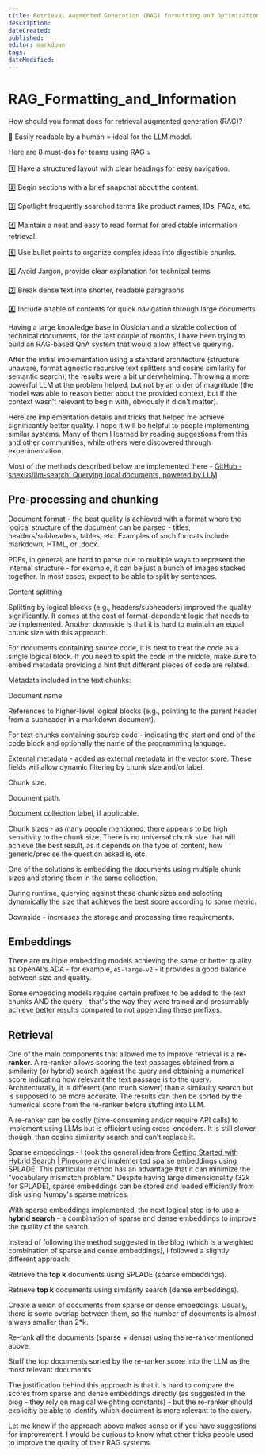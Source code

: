 ```yaml
---
title: Retrieval Augmented Generation (RAG) formatting and Optimization
description: 
dateCreated: 
published: 
editor: markdown
tags: 
dateModified: 
---
```

# RAG_Formatting_and_Information
How should you format docs for retrieval augmented generation (RAG)?

🔋 Easily readable by a human = ideal for the LLM model.

Here are 8 must-dos for teams using RAG ⤵️

1️⃣ Have a structured layout with clear headings for easy navigation.

2️⃣ Begin sections with a brief snapchat about the content.

3️⃣ Spotlight frequently searched terms like product names, IDs, FAQs, etc.

4️⃣ Maintain a neat and easy to read format for predictable information retrieval.

5️⃣ Use bullet points to organize complex ideas into digestible chunks.

6️⃣ Avoid Jargon, provide clear explanation for technical terms

7️⃣ Break dense text into shorter, readable paragraphs

8️⃣ Include a table of contents for quick navigation through large documents



Having a large knowledge base in Obsidian and a sizable collection of technical documents, for the last couple of months, I have been trying to build an RAG-based QnA system that would allow effective querying.

After the initial implementation using a standard architecture (structure unaware, format agnostic recursive text splitters and cosine similarity for semantic search), the results were a bit underwhelming. Throwing a more powerful LLM at the problem helped, but not by an order of magnitude (the model was able to reason better about the provided context, but if the context wasn't relevant to begin with, obviously it didn't matter).

Here are implementation details and tricks that helped me achieve significantly better quality. I hope it will be helpful to people implementing similar systems. Many of them I learned by reading suggestions from this and other communities, while others were discovered through experimentation.

Most of the methods described below are implemented ihere - [GitHub - snexus/llm-search: Querying local documents, powered by LLM](https://github.com/snexus/llm-search/tree/main).

## Pre-processing and chunking

Document format - the best quality is achieved with a format where the logical structure of the document can be parsed - titles, headers/subheaders, tables, etc. Examples of such formats include markdown, HTML, or .docx.

PDFs, in general, are hard to parse due to multiple ways to represent the internal structure - for example, it can be just a bunch of images stacked together. In most cases, expect to be able to split by sentences.

Content splitting:

Splitting by logical blocks (e.g., headers/subheaders) improved the quality significantly. It comes at the cost of format-dependent logic that needs to be implemented. Another downside is that it is hard to maintain an equal chunk size with this approach.

For documents containing source code, it is best to treat the code as a single logical block. If you need to split the code in the middle, make sure to embed metadata providing a hint that different pieces of code are related.

Metadata included in the text chunks:

Document name.

References to higher-level logical blocks (e.g., pointing to the parent header from a subheader in a markdown document).

For text chunks containing source code - indicating the start and end of the code block and optionally the name of the programming language.

External metadata - added as external metadata in the vector store. These fields will allow dynamic filtering by chunk size and/or label.

Chunk size.

Document path.

Document collection label, if applicable.

Chunk sizes - as many people mentioned, there appears to be high sensitivity to the chunk size. There is no universal chunk size that will achieve the best result, as it depends on the type of content, how generic/precise the question asked is, etc.

One of the solutions is embedding the documents using multiple chunk sizes and storing them in the same collection.

During runtime, querying against these chunk sizes and selecting dynamically the size that achieves the best score according to some metric.

Downside - increases the storage and processing time requirements.

## Embeddings

There are multiple embedding models achieving the same or better quality as OpenAI's ADA - for example, `e5-large-v2` - it provides a good balance between size and quality.

Some embedding models require certain prefixes to be added to the text chunks AND the query - that's the way they were trained and presumably achieve better results compared to not appending these prefixes.

## Retrieval

One of the main components that allowed me to improve retrieval is a **re-ranker**. A re-ranker allows scoring the text passages obtained from a similarity (or hybrid) search against the query and obtaining a numerical score indicating how relevant the text passage is to the query. Architecturally, it is different (and much slower) than a similarity search but is supposed to be more accurate. The results can then be sorted by the numerical score from the re-ranker before stuffing into LLM.

A re-ranker can be costly (time-consuming and/or require API calls) to implement using LLMs but is efficient using cross-encoders. It is still slower, though, than cosine similarity search and can't replace it.

Sparse embeddings - I took the general idea from [Getting Started with Hybrid Search | Pinecone](https://www.pinecone.io/learn/hybrid-search-intro/) and implemented sparse embeddings using SPLADE. This particular method has an advantage that it can minimize the "vocabulary mismatch problem." Despite having large dimensionality (32k for SPLADE), sparse embeddings can be stored and loaded efficiently from disk using Numpy's sparse matrices.

With sparse embeddings implemented, the next logical step is to use a **hybrid search** - a combination of sparse and dense embeddings to improve the quality of the search.

Instead of following the method suggested in the blog (which is a weighted combination of sparse and dense embeddings), I followed a slightly different approach:

Retrieve the **top k** documents using SPLADE (sparse embeddings).

Retrieve **top k** documents using similarity search (dense embeddings).

Create a union of documents from sparse or dense embeddings. Usually, there is some overlap between them, so the number of documents is almost always smaller than 2*k.

Re-rank all the documents (sparse + dense) using the re-ranker mentioned above.

Stuff the top documents sorted by the re-ranker score into the LLM as the most relevant documents.

The justification behind this approach is that it is hard to compare the scores from sparse and dense embeddings directly (as suggested in the blog - they rely on magical weighting constants) - but the re-ranker should explicitly be able to identify which document is more relevant to the query.

Let me know if the approach above makes sense or if you have suggestions for improvement. I would be curious to know what other tricks people used to improve the quality of their RAG systems.